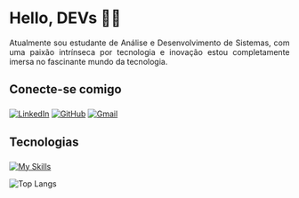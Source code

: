 # Hello, DEVs 👩‍💻
<p align="justify">
Atualmente sou estudante de Análise e Desenvolvimento de Sistemas, com uma paixão intrínseca por tecnologia e inovação estou completamente imersa no fascinante mundo da tecnologia.
</p>

## Conecte-se comigo 
### 

[![LinkedIn](https://img.shields.io/badge/LinkedIn-0077B5?style=for-the-badge&logo=linkedin&logoColor=white)](https://www.linkedin.com/in/gabrielatomazsc/) [![GitHub](https://img.shields.io/badge/GitHub-100000?style=for-the-badge&logo=github&logoColor=white)](https://github.com/gabrielatomazsc) [![Gmail](https://img.shields.io/badge/Gmail-333333?style=for-the-badge&logo=gmail&logoColor=red)](mailto:gabriela.tomazsc@gmail.com)


## Tecnologias
###
[![My Skills](https://skillicons.dev/icons?i=js,html,css,python)](https://skillicons.dev)


![Top Langs](https://github-readme-stats-git-masterrstaa-rickstaa.vercel.app/api/top-langs/?username=gabrielatomazsc&bg_color=000&border_color=30A3DC&title_color=E94D5F&text_color=FFF)

